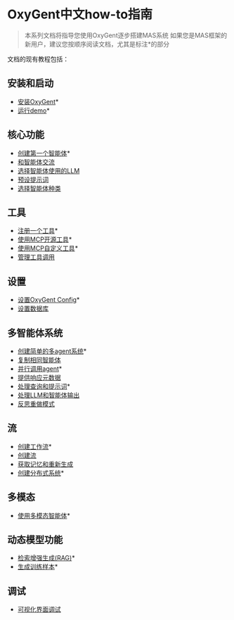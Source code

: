 # OxyGent中文how-to指南
> 本系列文档将指导您使用OxyGent逐步搭建MAS系统
> 如果您是MAS框架的新用户，建议您按顺序阅读文档，尤其是标注*的部分

文档的现有教程包括：

## 安装和启动
+ [安装OxyGent](./0_install.md)*
+ [运行demo](./0_1_demo.md)*

## 核心功能
+ [创建第一个智能体](./1_register_single_agent.md)*
+ [和智能体交流](./1_1_chat_with_agent.md)
+ [选择智能体使用的LLM](./1_2_select_llm.md)
+ [预设提示词](./1_3_select_prompt.md)
+ [选择智能体种类](./1_4_select_agent.md)

## 工具
+ [注册一个工具](./2_register_single_tool.md)*
+ [使用MCP开源工具](./2_3_use_opensource_tools.md)*
+ [使用MCP自定义工具](./2_4_use_mcp_tools.md)*
+ [管理工具调用](./2_2_manage_tools.md)

## 设置
+ [设置OxyGent Config](./3_set_config.md)*
+ [设置数据库](./3_1_set_database.md)

## 多智能体系统
+ [创建简单的多agent系统](./6_register_multi_agent.md)*
+ [复制相同智能体](./6_1_moa.md)
+ [并行调用agent](./7_parallel.md)*
+ [提供响应元数据](./8_1_trust_mode.md)
+ [处理查询和提示词](./8_update_prompts.md)*
+ [处理LLM和智能体输出](./8_2_handle_output.md)
+ [反思重做模式](./8_3_reflexion.md)

## 流
+ [创建工作流](./9_workflow.md)*
+ [创建流](./9_2_preset_flow.md)
+ [获取记忆和重新生成](./9_1_continue_exec.md)
+ [创建分布式系统](./11_dstributed.md)*

## 多模态
+ [使用多模态智能体](./10_multimodal.md)*

## 动态模型功能
+ [检索增强生成(RAG)](./12_rag.md)*
+ [生成训练样本](./13_training.md)*

## 调试
+ [可视化界面调试](./14_debugging.md)